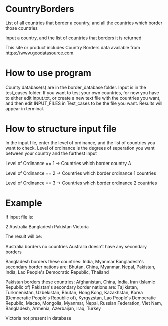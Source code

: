 # CountryBorders
List of all countries that border a country, and all the countries which border those countries

Input a country, and the list of countries that borders it is returned

This site or product includes Country Borders data available from https://www.geodatasource.com.

# How to use program
County database(s) are in the border_database folder. Input is in the test_cases folder. 
If you want to test your own countries, for now you have to either edit input.txt, or create a new text file with the countries you want, and then edit INPUT_FILES in Test_cases to be the file you want. Results will appear in terminal. 

# How to structure input file
In the input file, enter the level of ordinance, and the list of countries you want to check. 
Level of ordinance is the degrees of seperation you want between your country and the furthest input

Level of Ordinance == 1 -> Countries which border country A

Level of Ordinance == 2 -> Countries which border ordinance 1 countries

Level of Ordinance == 3 -> Countries which border ordinance 2 countries

# Example
If input file is:

2
Australia
Bangladesh
Pakistan
Victoria

The result will be: 

Australia borders no countries
Australia doesn't have any secondary borders

Bangladesh borders these countries: India, Myanmar
Bangladesh's secondary border nations are: Bhutan, China, Myanmar, Nepal, Pakistan, India, Lao People's Democratic Republic, Thailand

Pakistan borders these countries: Afghanistan, China, India, Iran (Islamic Republic of)
Pakistan's secondary border nations are: Tajikistan, Turkmenistan, Uzbekistan, Bhutan, Hong Kong, Kazakhstan, Korea (Democratic People's Republic of), Kyrgyzstan, Lao People's Democratic Republic, Macao, Mongolia, Myanmar, Nepal, Russian Federation, Viet Nam, Bangladesh, Armenia, Azerbaijan, Iraq, Turkey

Victoria not present in database
